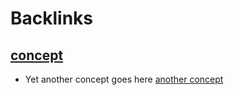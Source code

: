 
# Backlinks
## [concept](<concept.md>)
- Yet another concept goes here [another concept](<another concept.md>)


